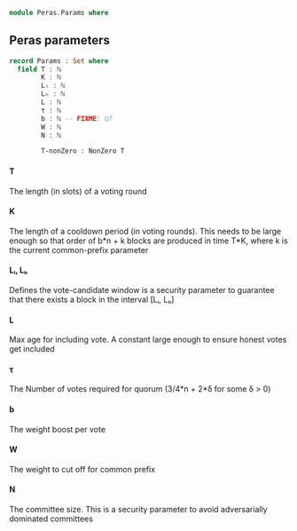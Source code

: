 ```agda
module Peras.Params where
```
<!--
```agda
open import Data.Nat using (ℕ; NonZero)
```
-->
## Peras parameters
```agda
record Params : Set where
  field T : ℕ
        K : ℕ
        Lₗ : ℕ
        Lₕ : ℕ
        L : ℕ
        τ : ℕ
        b : ℕ -- FIXME: ℚ?
        W : ℕ
        N : ℕ

        T-nonZero : NonZero T

```
#### T
The length (in slots) of a voting round

#### K
The length of a cooldown period (in voting rounds). This needs to be large enough so that order of b\*n + k blocks are produced in time T\*K, where k is the current common-prefix parameter

#### Lₗ, Lₕ
Defines the vote-candidate window is a security parameter to guarantee that there exists a block in the interval [Lₗ, Lₕ]

#### L
Max age for including vote. A constant large enough to ensure honest votes get included

#### τ
The Number of votes required for quorum (3/4\*n + 2\*δ for some δ > 0)

#### b
The weight boost per vote

#### W
The weight to cut off for common prefix

#### N
The committee size. This is a security parameter to avoid adversarially dominated committees

